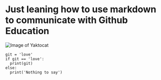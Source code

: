 # Just leaning how to use markdown to communicate with Github Education

![Image of Yaktocat](https://octodex.github.com/images/yaktocat.png)

```
git = 'love'
if git == 'love':
  print(git)
else:
  print('Nothing to say')
```
